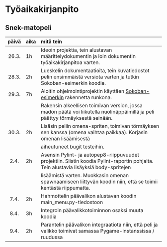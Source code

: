 # Työaikakirjanpito

## Snek-matopeli

| päivä | aika | mitä tein  |
| :----:|:-----| :-----|
| 26.3. | 1h   | Ideoin projektia, tein alustavan määrittelydokumentin ja loin dokumentin työaikakirjanpitoa varten.
| 28.3. | 2h   | Lueskelin dokumentaatioita, tein kuvatiedostot pelin ensimmäistä versiota varten ja tutkin Sokoban-esimerkin koodia.
| 29.3. | 7h   | Aloitin ohjelmointiprojektin käyttäen [Sokoban-esimerkin](https://github.com/ohjelmistotekniikka-hy/pygame-sokoban) rakennetta runkona.
|       |      | Rakensin alkeellisen toimivan version, jossa madon päätä voi liikutella nuolinäppäimillä ja peli päättyy törmäyksestä seinään.
| 30.3. | 2h   | Lisäsin peliin omena-spriten, toimivan törmäyksen sen kanssa (omena vaihtaa paikkaa). Korjasin omenan lisäämisestä
|       |      | aiheutuneet bugit testeihin.
| 2.4.  | 2h   | Asensin Pylint- ja autopep8-riippuvuudet projektiin. Siistin koodia Pylint-raportin pohjalta. Tein alustavia lisäyksiä body-spritejen
|       |      | lisäämistä varten. Muokkasin omenan spawnaamiseen liittyvän koodin niin, että se toimii kentästä riippumatta.
| 7.4.  | 2h   | Hahmottelin päävalikon alustavan koodin main_menu.py-tiedostoon
| 8.4.  | 3h   | Integroin päävalikkotoiminnon osaksi muuta koodia
| 9.4.  | 2h   | Parantelin päävalikon integraatiota niin, että peli ja valikko toimivat samassa Pygame-instanssissa / ruudussa
